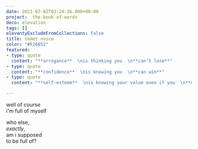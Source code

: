 ```yaml
---
date: 2021-02-02T03:24:26.000+00:00
project:  the-book-of-words
deco: elevation
tags: []
eleventyExcludeFromCollections: false
title: temet nosce
color: "#F26852"
featured:
- type: quote
  content: "**arrogance**  \nis thinking you  \n**can’t lose**"
- type: quote
  content: "**confidence**  \nis knowing you  \n**can win**"
- type: quote
  content: "**self-esteem**  \nis knowing your value even if you  \n**don’t play**"

---
```

well of _course_  
i'm full of myself

who else,  
_exactly_,  
am i supposed  
to be full of?